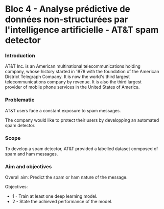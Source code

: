 # Bloc 4 - Analyse prédictive de données non-structurées par l'intelligence artificielle - AT&T spam detector

### Introduction

AT&T Inc. is an American multinational telecommunications holding company, whose history started in 1878 with the foundation of the American District Telegraph Company. It is now the world's third largest telecommunications company by revenue. It is also the third largest provider of mobile phone services in the United States of America.

### Problematic

AT&T users face a constant exposure to spam messages.

The company would like to protect their users by developping an automated spam detector.

### Scope

To develop a spam detector, AT&T provided a labelled dataset composed of spam and ham messages.

### Aim and objectives

Overall aim: Predict the spam or ham nature of the message.

Objectives:
- 1 - Train at least one deep learning model.
- 2 - State the achieved performance of the model.
